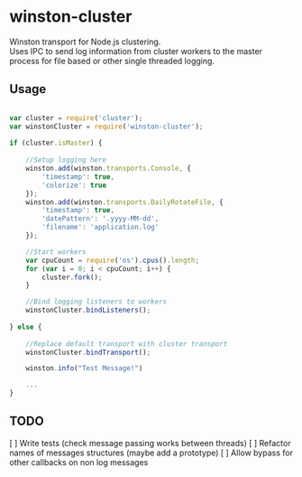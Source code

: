 # winston-cluster
Winston transport for Node.js clustering.  
Uses IPC to send log information from cluster workers to the master process for file based or other single threaded logging.

## Usage
``` js

var cluster = require('cluster');
var winstonCluster = require('winston-cluster');
 
if (cluster.isMaster) {
 
	//Setup logging here
	winston.add(winston.transports.Console, {
        'timestamp': true,
        'colorize': true
    });
    winston.add(winston.transports.DailyRotateFile, {
        'timestamp': true,
        'datePattern': '.yyyy-MM-dd',
        'filename': 'application.log'
    });

    //Start workers
    var cpuCount = require('os').cpus().length;
    for (var i = 0; i < cpuCount; i++) {
        cluster.fork();
    }

    //Bind logging listeners to workers
    winstonCluster.bindListeners();
 
} else {
	
	//Replace default transport with cluster transport
	winstonCluster.bindTransport();

    winston.info("Test Message!")

    ...
}

```

## TODO
 [ ] Write tests (check message passing works between threads)
 [ ] Refactor names of messages structures (maybe add a prototype)
 [ ] Allow bypass for other callbacks on non log messages
